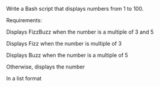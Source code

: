 Write a Bash script that displays numbers from 1 to 100.



Requirements:



Displays FizzBuzz when the number is a multiple of 3 and 5

Displays Fizz when the number is multiple of 3

Displays Buzz when the number is a multiple of 5

Otherwise, displays the number

In a list format
